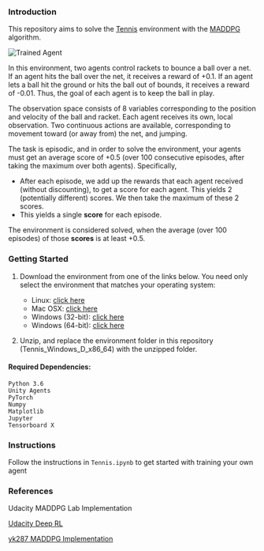 [//]: # (Image References)

[image1]: https://user-images.githubusercontent.com/10624937/42135623-e770e354-7d12-11e8-998d-29fc74429ca2.gif "Trained Agent"

### Introduction

This repository aims to solve the [Tennis](https://github.com/Unity-Technologies/ml-agents/blob/master/docs/Learning-Environment-Examples.md#tennis) environment with the [MADDPG](https://arxiv.org/abs/1706.02275) algorithm.

![Trained Agent][image1]

In this environment, two agents control rackets to bounce a ball over a net. If an agent hits the ball over the net, it receives a reward of +0.1.  If an agent lets a ball hit the ground or hits the ball out of bounds, it receives a reward of -0.01.  Thus, the goal of each agent is to keep the ball in play.

The observation space consists of 8 variables corresponding to the position and velocity of the ball and racket. Each agent receives its own, local observation.  Two continuous actions are available, corresponding to movement toward (or away from) the net, and jumping. 

The task is episodic, and in order to solve the environment, your agents must get an average score of +0.5 (over 100 consecutive episodes, after taking the maximum over both agents). Specifically,

- After each episode, we add up the rewards that each agent received (without discounting), to get a score for each agent. This yields 2 (potentially different) scores. We then take the maximum of these 2 scores.
- This yields a single **score** for each episode.

The environment is considered solved, when the average (over 100 episodes) of those **scores** is at least +0.5.

### Getting Started

1. Download the environment from one of the links below.  You need only select the environment that matches your operating system:
    - Linux: [click here](https://s3-us-west-1.amazonaws.com/udacity-drlnd/P3/Tennis/Tennis_Linux.zip)
    - Mac OSX: [click here](https://s3-us-west-1.amazonaws.com/udacity-drlnd/P3/Tennis/Tennis.app.zip)
    - Windows (32-bit): [click here](https://s3-us-west-1.amazonaws.com/udacity-drlnd/P3/Tennis/Tennis_Windows_x86.zip)
    - Windows (64-bit): [click here](https://s3-us-west-1.amazonaws.com/udacity-drlnd/P3/Tennis/Tennis_Windows_x86_64.zip)

2. Unzip, and replace the environment folder in this repository (Tennis_Windows_D_x86_64) with the unzipped folder.

#### Required Dependencies:
    Python 3.6
    Unity Agents
    PyTorch
    Numpy
    Matplotlib
    Jupyter
    Tensorboard X
    
### Instructions

Follow the instructions in `Tennis.ipynb` to get started with training your own agent

### References

   Udacity MADDPG Lab Implementation
    
   [Udacity Deep RL](https://github.com/udacity/deep-reinforcement-learning/tree/master/p3_collab-compet)
    
   [yk287 MADDPG Implementation](https://github.com/yk287/MADDPG-Tennis-UnityMLPlatform)